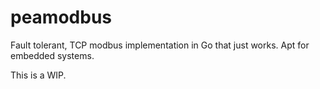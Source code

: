 # peamodbus
Fault tolerant, TCP modbus implementation in Go that just works. Apt for embedded systems.

This is a WIP.